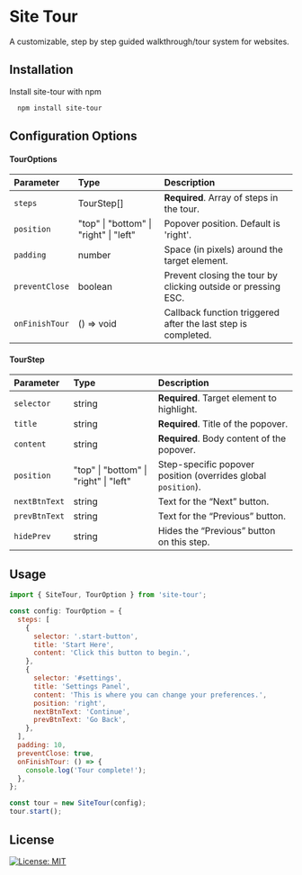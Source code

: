 
# Site Tour

A customizable, step by step guided walkthrough/tour system for websites.


## Installation

Install site-tour with npm

```bash
  npm install site-tour
```

    
## Configuration Options

#### TourOptions

| Parameter | Type     | Description                |
| :-------- | :------- | :------------------------- |
| `steps` | TourStep[] | **Required**. Array of steps in the tour. |
| `position` | "top" \| "bottom" \| "right" \| "left" | Popover position. Default is 'right'. |
| `padding` | number | Space (in pixels) around the target element. |
| `preventClose` | boolean | Prevent closing the tour by clicking outside or pressing ESC. |
| `onFinishTour` | () => void | Callback function triggered after the last step is completed. |

#### TourStep

| Parameter | Type     | Description                       |
| :-------- | :------- | :-------------------------------- |
| `selector`      | string | **Required**. Target element to highlight. |
| `title`      | string | **Required**. Title of the popover. |
| `content`      | string | **Required**. Body content of the popover. |
| `position` | "top" \| "bottom" \| "right" \| "left" | 	Step-specific popover position (overrides global `position`). |
| `nextBtnText`      | string | Text for the “Next” button. |
| `prevBtnText`      | string | Text for the “Previous” button. |
| `hidePrev`      | string | 	Hides the “Previous” button on this step. |



## Usage

```javascript
import { SiteTour, TourOption } from 'site-tour';

const config: TourOption = {
  steps: [
    {
      selector: '.start-button',
      title: 'Start Here',
      content: 'Click this button to begin.',
    },
    {
      selector: '#settings',
      title: 'Settings Panel',
      content: 'This is where you can change your preferences.',
      position: 'right',
      nextBtnText: 'Continue',
      prevBtnText: 'Go Back',
    },
  ],
  padding: 10,
  preventClose: true,
  onFinishTour: () => {
    console.log('Tour complete!');
  },
};

const tour = new SiteTour(config);
tour.start();
```


## License

[![License: MIT](https://img.shields.io/badge/License-MIT-yellow.svg)](https://choosealicense.com/licenses/mit/) 

